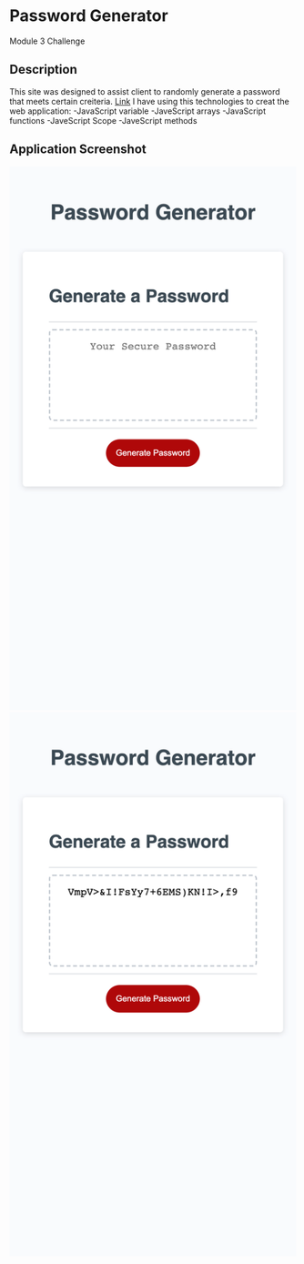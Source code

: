 # Password Generator
Module 3 Challenge
## Description
This site was designed to assist client to randomly generate a password that meets certain creiteria. 
[Link](https://zhngzh527.github.io/JavaScript-Challenge-Password-Generator/)
I have using this technologies to creat the web application:
-JavaScript variable
-JaveScript arrays
-JavaScript functions
-JaveScript Scope
-JaveScript methods

## Application Screenshot
![alt text](Images/Screenshot1.png)
![alt text](Images/Screenshot2.png)

